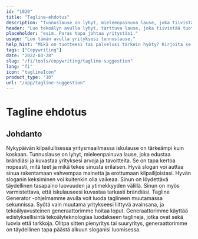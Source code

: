 ```yaml
---
id: "1020"
title: "Tagline-ehdotus"
description: "Tunnuslause on lyhyt, mieleenpainuva lause, joka tiivistää tuotteen tai palvelun tärkeimmän hyödyn. Sitä käytetään usein mainonnassa ja markkinoinnissa, ja sen pitäisi pystyä kiteyttämään yrityksen ydin muutamalla sanalla."
header: "Luo tekoälyn avulla lyhyt, tarttuva lause, joka tiivistää tuotteesi tai palvelusi tärkeimmän hyödyn."
placeholder: "esim. Paras tapa johtaa yritystäsi."
usage: "Luo tämän avulla yrityksesi tunnuslause."
help_hint: "Mikä on tuotteesi tai palvelusi tärkein hyöty? Kirjoita se ylös, niin me teemme siitä iskulauseen."
tags: ["Copywriting"]
date: "2022-03-28"
slug: "/fi/tools/copywriting/tagline-suggestion"
lang: "fi"
icon: "taglineIcon"
product_type: "10"
url: "/app/tagline-suggestion"
---
```


# Tagline ehdotus

## Johdanto

Nykypäivän kilpailullisessa yritysmaailmassa iskulause on tärkeämpi kuin koskaan. Tunnuslause on lyhyt, mieleenpainuva lause, joka edustaa brändiäsi ja kuvastaa yrityksesi arvoja ja tavoitteita. Se on tapa kertoa nopeasti, mitä teet ja mikä tekee sinusta erilaisen. Hyvä slogan voi auttaa sinua rakentamaan vahvempaa mainetta ja erottumaan kilpailijoistasi. Hyvän sloganin keksiminen voi kuitenkin olla vaikeaa. Sinun on löydettävä täydellinen tasapaino luovuuden ja ytimekkyyden välillä. Sinun on myös varmistettava, että iskulauseesi kuvastaa tarkasti brändiäsi. Tagline Generator -ohjelmamme avulla voit luoda taglineen muutamassa sekunnissa. Syötä vain muutama yritykseesi liittyvä avainsana, ja tekoälyavusteinen generaattorimme hoitaa loput. Generaattorimme käyttää edistyksellisintä tekoälyteknologiaa luodakseen taglineja, jotka ovat sekä luovia että tarkkoja. Olitpa sitten pienyritys tai suuryritys, generaattorimme on täydellinen tapa päästä alkuun sloganisi luomisessa.

